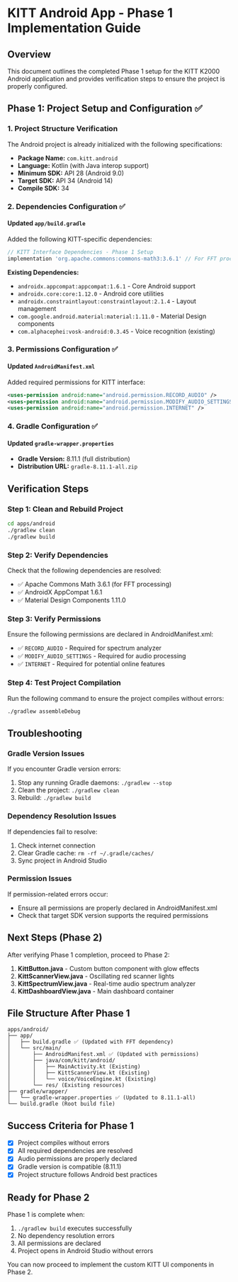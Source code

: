 # KITT Android App - Phase 1 Implementation Guide

## Overview
This document outlines the completed Phase 1 setup for the KITT K2000 Android application and provides verification steps to ensure the project is properly configured.

## Phase 1: Project Setup and Configuration ✅

### 1. Project Structure Verification
The Android project is already initialized with the following specifications:
- **Package Name:** `com.kitt.android`
- **Language:** Kotlin (with Java interop support)
- **Minimum SDK:** API 28 (Android 9.0)
- **Target SDK:** API 34 (Android 14)
- **Compile SDK:** 34

### 2. Dependencies Configuration ✅

#### Updated `app/build.gradle`
Added the following KITT-specific dependencies:

```groovy
// KITT Interface Dependencies - Phase 1 Setup
implementation 'org.apache.commons:commons-math3:3.6.1' // For FFT processing in spectrum analyzer
```

**Existing Dependencies:**
- `androidx.appcompat:appcompat:1.6.1` - Core Android support
- `androidx.core:core:1.12.0` - Android core utilities
- `androidx.constraintlayout:constraintlayout:2.1.4` - Layout management
- `com.google.android.material:material:1.11.0` - Material Design components
- `com.alphacephei:vosk-android:0.3.45` - Voice recognition (existing)

### 3. Permissions Configuration ✅

#### Updated `AndroidManifest.xml`
Added required permissions for KITT interface:

```xml
<uses-permission android:name="android.permission.RECORD_AUDIO" />
<uses-permission android:name="android.permission.MODIFY_AUDIO_SETTINGS" />
<uses-permission android:name="android.permission.INTERNET" />
```

### 4. Gradle Configuration ✅

#### Updated `gradle-wrapper.properties`
- **Gradle Version:** 8.11.1 (full distribution)
- **Distribution URL:** `gradle-8.11.1-all.zip`

## Verification Steps

### Step 1: Clean and Rebuild Project
```bash
cd apps/android
./gradlew clean
./gradlew build
```

### Step 2: Verify Dependencies
Check that the following dependencies are resolved:
- ✅ Apache Commons Math 3.6.1 (for FFT processing)
- ✅ AndroidX AppCompat 1.6.1
- ✅ Material Design Components 1.11.0

### Step 3: Verify Permissions
Ensure the following permissions are declared in AndroidManifest.xml:
- ✅ `RECORD_AUDIO` - Required for spectrum analyzer
- ✅ `MODIFY_AUDIO_SETTINGS` - Required for audio processing
- ✅ `INTERNET` - Required for potential online features

### Step 4: Test Project Compilation
Run the following command to ensure the project compiles without errors:
```bash
./gradlew assembleDebug
```

## Troubleshooting

### Gradle Version Issues
If you encounter Gradle version errors:
1. Stop any running Gradle daemons: `./gradlew --stop`
2. Clean the project: `./gradlew clean`
3. Rebuild: `./gradlew build`

### Dependency Resolution Issues
If dependencies fail to resolve:
1. Check internet connection
2. Clear Gradle cache: `rm -rf ~/.gradle/caches/`
3. Sync project in Android Studio

### Permission Issues
If permission-related errors occur:
- Ensure all permissions are properly declared in AndroidManifest.xml
- Check that target SDK version supports the required permissions

## Next Steps (Phase 2)

After verifying Phase 1 completion, proceed to Phase 2:
1. **KittButton.java** - Custom button component with glow effects
2. **KittScannerView.java** - Oscillating red scanner lights
3. **KittSpectrumView.java** - Real-time audio spectrum analyzer
4. **KittDashboardView.java** - Main dashboard container

## File Structure After Phase 1

```
apps/android/
├── app/
│   ├── build.gradle ✅ (Updated with FFT dependency)
│   └── src/main/
│       ├── AndroidManifest.xml ✅ (Updated with permissions)
│       ├── java/com/kitt/android/
│       │   ├── MainActivity.kt (Existing)
│       │   ├── KittScannerView.kt (Existing)
│       │   └── voice/VoiceEngine.kt (Existing)
│       └── res/ (Existing resources)
├── gradle/wrapper/
│   └── gradle-wrapper.properties ✅ (Updated to 8.11.1-all)
└── build.gradle (Root build file)
```

## Success Criteria for Phase 1

- [x] Project compiles without errors
- [x] All required dependencies are resolved
- [x] Audio permissions are properly declared
- [x] Gradle version is compatible (8.11.1)
- [x] Project structure follows Android best practices

## Ready for Phase 2

Phase 1 is complete when:
1. `./gradlew build` executes successfully
2. No dependency resolution errors
3. All permissions are declared
4. Project opens in Android Studio without errors

You can now proceed to implement the custom KITT UI components in Phase 2.
